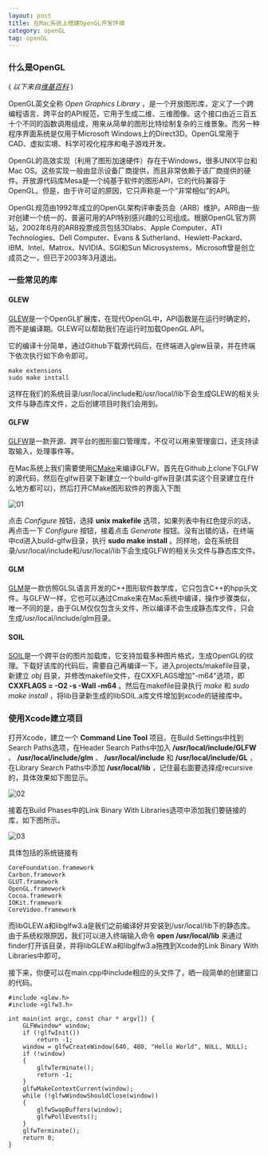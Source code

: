 ```yaml
---
layout: post
title: 在Mac系统上搭建OpenGL开发环境
category: openGL
tag: openGL
---
```


### 什么是OpenGL

( _以下来自[维基百科](https://zh.wikipedia.org/wiki/OpenGL)_ )

OpenGL英文全称 _Open Graphics Library_ ，是一个开放图形库，定义了一个跨编程语言、跨平台的API规范，它用于生成二维、三维图像。这个接口由近三百五十个不同的函数调用组成，用来从简单的图形比特绘制复杂的三维景象。而另一种程序界面系统是仅用于Microsoft Windows上的Direct3D。OpenGL常用于CAD、虚拟实境、科学可视化程序和电子游戏开发。

OpenGL的高效实现（利用了图形加速硬件）存在于Windows，很多UNIX平台和Mac OS。这些实现一般由显示设备厂商提供，而且非常依赖于该厂商提供的硬件。开放源代码库Mesa是一个纯基于软件的图形API，它的代码兼容于OpenGL。但是，由于许可证的原因，它只声称是一个“非常相似”的API。

OpenGL规范由1992年成立的OpenGL架构评审委员会（ARB）维护。ARB由一些对创建一个统一的、普遍可用的API特别感兴趣的公司组成。根据OpenGL官方网站，2002年6月的ARB投票成员包括3Dlabs、Apple Computer、ATI Technologies、Dell Computer、Evans & Sutherland、Hewlett-Packard、IBM、Intel、Matrox、NVIDIA、SGI和Sun Microsystems，Microsoft曾是创立成员之一，但已于2003年3月退出。

### 一些常见的库

#### GLEW

[GLEW](https://github.com/nigels-com/glew)是一个OpenGL扩展库，在现代OpenGL中，API函数是在运行时确定的，而不是编译期。GLEW可以帮助我们在运行时加载OpenGL API。

它的编译十分简单，通过Github下载源代码后，在终端进入glew目录，并在终端下依次执行如下命令即可。

	make extensions
	sudo make install
这样在我们的系统目录/usr/local/include和/usr/local/lib下会生成GLEW的相关头文件与静态库文件，之后创建项目时我们会用到。

<!-- more -->

#### GLFW

[GLFW](https://github.com/glfw/glfw)是一款开源、跨平台的图形窗口管理库，不仅可以用来管理窗口，还支持读取输入，处理事件等。

在Mac系统上我们需要使用[CMake](https://cmake.org/)来编译GLFW。首先在Github上clone下GLFW的源代码，然后在glfw目录下新建立一个build-glfw目录(其实这个目录建立在什么地方都可以)，然后打开CMake图形软件的界面入下图

![01](http://7xlmp2.com1.z0.glb.clouddn.com/2016-01-08-mac-config-opengl-01.png)

点击 _Configure_ 按钮，选择 __unix makefile__ 选项，如果列表中有红色提示的话，再点击一下 _Configure_ 按钮，接着点击 _Generate_ 按钮。没有出错的话，在终端中cd进入build-glfw目录，执行 __sudo make install__ 。同样地，会在系统目录/usr/local/include和/usr/local/lib下会生成GLFW的相关头文件与静态库文件。

#### GLM

[GLM](https://github.com/g-truc/glm)是一款仿照GLSL语言开发的C++图形软件数学库，它只包含C++的hpp头文件。与GLFW一样，它也可以通过Cmake来在Mac系统中编译，操作步骤类似，唯一不同的是，由于GLM仅仅包含头文件，所以编译不会生成静态库文件，只会生成/usr/local/include/glm目录。

#### SOIL

[SOIL](http://www.lonesock.net/soil.html)是一个跨平台的图片加载库，它支持加载多种图片格式，生成OpenGL的纹理。下载好该库的代码后，需要自己再编译一下。进入projects/makefile目录，新建立 _obj_ 目录，并修改makefile文件，在CXXFLAGS增加"-m64"选项，即 __CXXFLAGS = -O2 -s -Wall -m64__ 。然后在makefile目录执行 _make_ 和 _sudo make install_ ，将lib目录新生成的libSOIL.a库文件增加到xcode的链接库中。

### 使用Xcode建立项目

打开Xcode，建立一个 __Command Line Tool__ 项目。在Build Settings中找到Search Paths选项，在Header Search Paths中加入 __/usr/local/include/GLFW__ 、 __/usr/local/include/glm__ 、 __/usr/local/include__ 和 __/usr/local/include/GL__ ，在Library Search Paths中添加 __/usr/local/lib__ ，记住最右面要选择成recursive的，具体效果如下图显示。

![02](http://7xlmp2.com1.z0.glb.clouddn.com/2016-01-08-mac-config-opengl-02.png)

接着在Build Phases中的Link Binary With Libraries选项中添加我们要链接的库，如下图所示。

![03](http://7xlmp2.com1.z0.glb.clouddn.com/2016-01-08-mac-config-opengl-03.png)

具体包括的系统链接有

	CoreFoundation.framework
	Carbon.framework
	GLUT.framework
	OpenGL.framework
	Cocoa.framework
	IOKit.framework
	CoreVideo.framework

而libGLEW.a和libglfw3.a是我们之前编译好并安装到/usr/local/lib下的静态库。由于系统权限原因，我们可以进入终端输入命令 __open /usr/local/lib__ 来通过finder打开该目录，并将libGLEW.a和libglfw3.a拖拽到Xcode的Link Binary With Libraries中即可。

接下来，你便可以在main.cpp中include相应的头文件了，晒一段简单的创建窗口的代码。

	#include <glew.h>
	#include <glfw3.h>

	int main(int argc, const char * argv[]) {
    	GLFWwindow* window;
    	if (!glfwInit())
        	return -1;
    	window = glfwCreateWindow(640, 480, "Hello World", NULL, NULL);
    	if (!window)
    	{
        	glfwTerminate();
        	return -1;
    	}
    	glfwMakeContextCurrent(window);
    	while (!glfwWindowShouldClose(window))
    	{
        	glfwSwapBuffers(window);
        	glfwPollEvents();
    	}
    	glfwTerminate();
    	return 0;
	}
